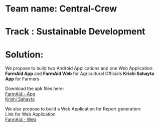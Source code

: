 # Team name: Central-Crew
# Track : Sustainable Development
# Solution:

We propose to build two Android Applications and one Web Application:
**FarmAid App** and **FarmAid Web** for Agricultural Officials
**Krishi Sahayta App** for Farmers

Download the apk files here:
  </br>
  [FarmAid - App](link)
  </br>
  [Krishi Sahayta](link)

We also propose to build a Web Application for Report generation:
  </br>
  Link for Web Application
  </br>
  [FarmAid - Web](link)

